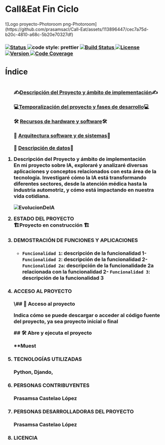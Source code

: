 <h1>Call&amp;Eat Fin Ciclo </h1>

<h3></h1>![Logo proyecto-Photoroom png-Photoroom](https://github.com/prasamsacl/Call-Eat/assets/113896447/cec7a75d-b20c-4810-a68c-5b20e70327df)<h3>
  <p align="left">

 <section id="insignias">
        <div class="badge-container">
            <a href="https://github.com/prettier/prettier">
                      <a href="#">
                <img src="https://img.shields.io/badge/STATUS-EN%20DESAROLLO-green" alt="Status">
            </a>
                <img src="https://img.shields.io/badge/code_style-prettier-ff69b4.svg?style=flat-square" alt="code style: prettier">
            </a>
            <a href="https://github.com/tu-usuario/tu-repo/actions">
                <img src="https://img.shields.io/badge/build-passing-brightgreen" alt="Build Status">
            </a>
            <a href="https://github.com/tu-usuario/tu-repo/blob/main/LICENSE">
                <img src="https://img.shields.io/badge/license-MIT-green" alt="License">
            </a>
            <a href="https://github.com/tu-usuario/tu-repo">
                <img src="https://img.shields.io/badge/version-1.0.0-blue" alt="Version">
            </a>
            <a href="https://github.com/tu-usuario/tu-repo">
                <img src="https://img.shields.io/badge/coverage-80%25-yellow" alt="Code Coverage">
            </a>
        </div>
    </section>

<nav>
        <h2>Índice</h2>
        <ol>
            <br>
          ✍️<a href="#descripcion">Descripción del Proyecto y ámbito de implementación</a>✍️
        </br>
            <br>  💻<a href="#estado">Temporalización del proyecto y fases de desarrollo</a>💻</br>
           <br>🛠️ <a href="#demostracion">Recursos de hardware y software</a>🛠️</br>
           <br>📁 <a href="#acceso">Arquitectura software y de sistemas</a>📁 </br>
             <br> 🔨 <a href="#tecnologias">Descripción de datos</a>🔨</br
        </ol>
    </nav>
  <ol>  
 <li>Descripción del Proyecto y ámbito de implementación </li>
 En mi proyecto sobre IA, exploraré y analizaré diversas aplicaciones y conceptos relacionados con esta área de la tecnología. Investigaré cómo la IA está transformando diferentes sectores, desde la atención médica hasta la industria automotriz, y cómo está impactando en nuestra vida cotidiana.
    
![EvolucionDeIA](https://github.com/prasamsacl/DWES/assets/113896447/f9b9d491-14eb-4a2f-91c3-ca3f04de7e83)

<li>ESTADO DEL PROYECTO</li>
🏗️Proyecto en construcción 🏗️

<li><h4>DEMOSTRACIÓN DE FUNCIONES Y APLICACIONES</h4></li>

- `Funcionalidad 1`: descripción de la funcionalidad 1- `Funcionalidad 2`: descripción de la funcionalidad 2- `Funcionalidad 2a`: descripción de la funcionalidade 2a relacionada con la funcionalidad 2- `Funcionalidad 3`: descripción de la funcionalidad 3
  
<li><h4>ACCESO AL PROYECTO</h4></li>
\## 📁 Acceso al proyecto

**Indica cómo se puede descargar o acceder al código fuente del proyecto, ya sea proyecto inicial o final**

\## 🛠️ Abre y ejecuta el proyecto

**Muest
<li><h4>TECNOLOGÍAS UTILIZADAS</h4></li>
  Python, Djando, 
<li><h4>PERSONAS CONTRIBUYENTES</h4></li>
Prasamsa Castelao López


<li><h4>PERSONAS DESARROLLADORAS DEL PROYECTO</h4></li>
Prasamsa Castelao López

<li><h4>LICENCIA</h4></li>
</ol>


